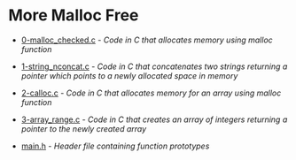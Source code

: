 # More Malloc Free

- [0-malloc_checked.c](https://github.com/KristiSeraj/holbertonschool-low_level_programming/blob/main/0x0C-more_malloc_free/0-malloc_checked.c) -
*Code in C that allocates memory using malloc function*

- [1-string_nconcat.c](https://github.com/KristiSeraj/holbertonschool-low_level_programming/blob/main/0x0C-more_malloc_free/1-string_nconcat.c) -
*Code in C that concatenates two strings returning a pointer which points to a newly allocated space in memory*

- [2-calloc.c](https://github.com/KristiSeraj/holbertonschool-low_level_programming/blob/main/0x0C-more_malloc_free/2-calloc.c) - 
*Code in C that allocates memory for an array using malloc function*

- [3-array_range.c](https://github.com/KristiSeraj/holbertonschool-low_level_programming/blob/main/0x0C-more_malloc_free/3-array_range.c) -
*Code in C that creates an array of integers returning a pointer to the newly created array*

- [main.h](https://github.com/KristiSeraj/holbertonschool-low_level_programming/blob/main/0x0C-more_malloc_free/main.h) -
*Header file containing function prototypes*
